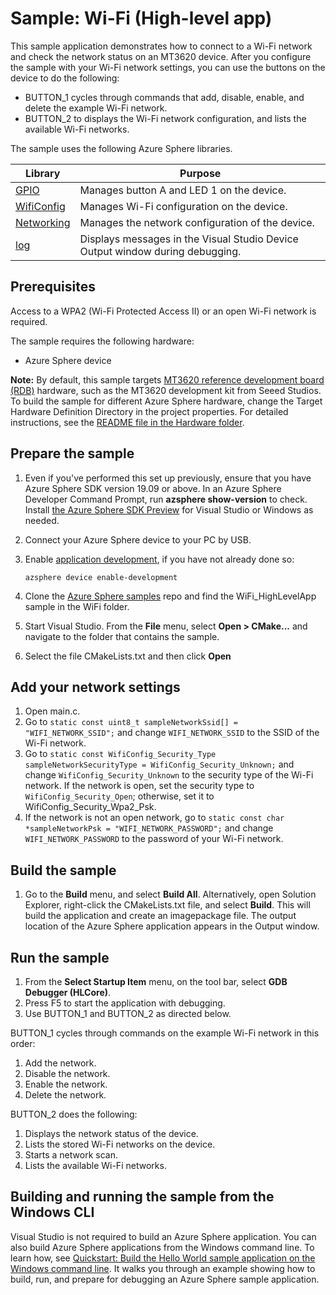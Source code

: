 # Sample: Wi-Fi (High-level app)

This sample application demonstrates how to connect to a Wi-Fi network and check the network status on an MT3620 device. After you configure the sample with your Wi-Fi network settings, you can use the buttons on the device to do the following:

- BUTTON_1 cycles through commands that add, disable, enable, and delete the example Wi-Fi network.
- BUTTON_2 to displays the Wi-Fi network configuration, and lists the available Wi-Fi networks.

The sample uses the following Azure Sphere libraries.

| Library | Purpose |
|---------|---------|
| [GPIO](https://docs.microsoft.com/azure-sphere/reference/applibs-reference/applibs-gpio/gpio-overview) | Manages button A and LED 1 on the device. |
| [WifiConfig](https://docs.microsoft.com/azure-sphere/reference/applibs-reference/applibs-wificonfig/wificonfig-overview) | Manages Wi-Fi configuration on the device. |
| [Networking](https://docs.microsoft.com/azure-sphere/reference/applibs-reference/applibs-networking/networking-overview) | Manages the network configuration of the device. |
| [log](https://docs.microsoft.com/azure-sphere/reference/applibs-reference/applibs-log/log-overview) | Displays messages in the Visual Studio Device Output window during debugging. |

## Prerequisites

Access to a WPA2 (Wi-Fi Protected Access II) or an open Wi-Fi network is required.

The sample requires the following hardware:

- Azure Sphere device

**Note:** By default, this sample targets [MT3620 reference development board (RDB)](https://docs.microsoft.com/azure-sphere/hardware/mt3620-reference-board-design) hardware, such as the MT3620 development kit from Seeed Studios. To build the sample for different Azure Sphere hardware, change the Target Hardware Definition Directory in the project properties. For detailed instructions, see the [README file in the Hardware folder](../../../Hardware/README.md).

## Prepare the sample

1. Even if you've performed this set up previously, ensure that you have Azure Sphere SDK version 19.09 or above. In an Azure Sphere Developer Command Prompt, run **azsphere show-version** to check. Install [the Azure Sphere SDK Preview](https://docs.microsoft.com/azure-sphere/install/install-sdk) for Visual Studio or Windows as needed.
1. Connect your Azure Sphere device to your PC by USB.
1. Enable [application development](https://docs.microsoft.com/azure-sphere/quickstarts/qs-blink-application#prepare-your-device-for-development-and-debugging), if you have not already done so:

   `azsphere device enable-development`
1. Clone the [Azure Sphere samples](https://github.com/Azure/azure-sphere-samples/) repo and find the WiFi_HighLevelApp sample in the WiFi folder.
1. Start Visual Studio. From the **File** menu, select **Open > CMake...** and navigate to the folder that contains the sample.
1. Select the file CMakeLists.txt and then click **Open**

## Add your network settings

1. Open main.c.
1. Go to `static const uint8_t sampleNetworkSsid[] = "WIFI_NETWORK_SSID";` and change `WIFI_NETWORK_SSID` to the SSID of the Wi-Fi network.
1. Go to `static const WifiConfig_Security_Type sampleNetworkSecurityType = WifiConfig_Security_Unknown;` and change `WifiConfig_Security_Unknown` to the security type of the Wi-Fi network. If the network is open, set the security type to `WifiConfig_Security_Open`; otherwise, set it to WifiConfig_Security_Wpa2_Psk.
1. If the network is not an open network, go to `static const char *sampleNetworkPsk = "WIFI_NETWORK_PASSWORD";` and change `WIFI_NETWORK_PASSWORD` to the password of your Wi-Fi network.

## Build the sample

1. Go to the **Build** menu, and select **Build All**. Alternatively, open Solution Explorer, right-click the CMakeLists.txt file, and select **Build**. This will build the application and create an imagepackage file. The output location of the Azure Sphere application appears in the Output window.

## Run the sample

1. From the **Select Startup Item** menu, on the tool bar, select **GDB Debugger (HLCore)**.
1. Press F5 to start the application with debugging.
1. Use BUTTON_1 and BUTTON_2 as directed below.

BUTTON_1 cycles through commands on the example Wi-Fi network in this order:

1. Add the network.
1. Disable the network.
1. Enable the network.
1. Delete the network.

BUTTON_2 does the following:

1. Displays the network status of the device.
1. Lists the stored Wi-Fi networks on the device.
1. Starts a network scan.
1. Lists the available Wi-Fi networks.

## Building and running the sample from the Windows CLI

Visual Studio is not required to build an Azure Sphere application. You can also build Azure Sphere applications from the Windows command line. To learn how, see [Quickstart: Build the Hello World sample application on the Windows command line](https://docs.microsoft.com/azure-sphere/install/qs-blink-cli). It walks you through an example showing how to build, run, and prepare for debugging an Azure Sphere sample application.